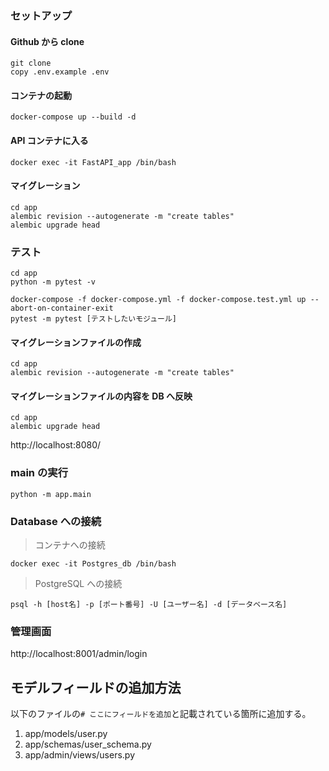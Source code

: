 ### セットアップ

#### Github から clone

```
git clone
copy .env.example .env
```

#### コンテナの起動

```
docker-compose up --build -d
```

#### API コンテナに入る

```
docker exec -it FastAPI_app /bin/bash
```

#### マイグレーション

```
cd app
alembic revision --autogenerate -m "create tables"
alembic upgrade head
```

### テスト

```
cd app
python -m pytest -v
```

```
docker-compose -f docker-compose.yml -f docker-compose.test.yml up --abort-on-container-exit
pytest -m pytest [テストしたいモジュール]
```

#### マイグレーションファイルの作成

```
cd app
alembic revision --autogenerate -m "create tables"
```

#### マイグレーションファイルの内容を DB へ反映

```
cd app
alembic upgrade head
```

http://localhost:8080/

### main の実行

```
python -m app.main
```

### Database への接続

> コンテナへの接続

```
docker exec -it Postgres_db /bin/bash
```

> PostgreSQL への接続

```
psql -h [host名] -p [ポート番号] -U [ユーザー名] -d [データベース名]
```

### 管理画面

http://localhost:8001/admin/login

## モデルフィールドの追加方法

以下のファイルの`# ここにフィールドを追加`と記載されている箇所に追加する。

1. app/models/user.py
2. app/schemas/user_schema.py
3. app/admin/views/users.py
